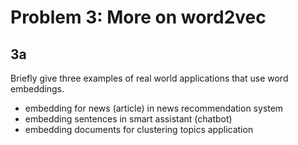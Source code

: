 # Problem 3: More on word2vec

## 3a
Briefly give three examples of real world applications that use word embeddings.

+ embedding for news (article) in news recommendation system
+ embedding sentences in smart assistant (chatbot)
+ embedding documents for clustering topics application

